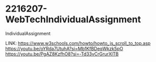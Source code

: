 # 2216207-WebTechIndividualAssignment
IndividualAssignment

LINK:
https://www.w3schools.com/howto/howto_js_scroll_to_top.asp
https://youtu.be/oYRda7UtuhA?si=Mb1KfBDeqWkzk5pO
https://youtu.be/PgAZ8KzfhO8?si=-Td33vCrGrurXlTB
